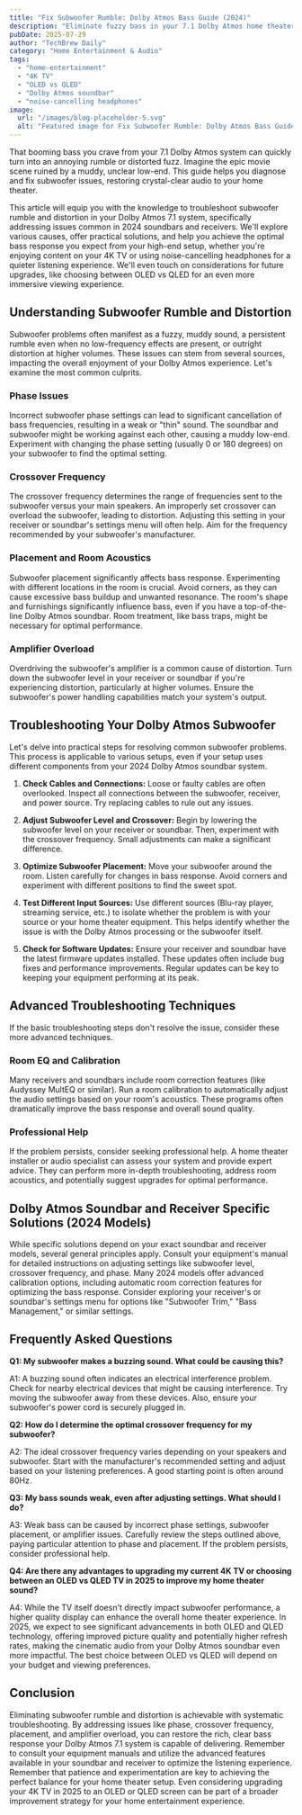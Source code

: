 ```yaml
---
title: "Fix Subwoofer Rumble: Dolby Atmos Bass Guide (2024)"
description: "Eliminate fuzzy bass in your 7.1 Dolby Atmos home theater system!  This guide tackles subwoofer rumble and distortion issues, offering soundbar & receiver solutions for crystal-clear audio. Learn how to achieve the perfect sound today!"
pubDate: 2025-07-29
author: "TechBrew Daily"
category: "Home Entertainment & Audio"
tags:
  - "home-entertainment"
  - "4K TV"
  - "OLED vs QLED"
  - "Dolby Atmos soundbar"
  - "noise-cancelling headphones"
image:
  url: "/images/blog-placeholder-5.svg"
  alt: "Featured image for Fix Subwoofer Rumble: Dolby Atmos Bass Guide (2024)"
---
```


That booming bass you crave from your 7.1 Dolby Atmos system can quickly turn into an annoying rumble or distorted fuzz.  Imagine the epic movie scene ruined by a muddy, unclear low-end.  This guide helps you diagnose and fix subwoofer issues, restoring crystal-clear audio to your home theater.


This article will equip you with the knowledge to troubleshoot subwoofer rumble and distortion in your Dolby Atmos 7.1 system, specifically addressing issues common in 2024 soundbars and receivers.  We'll explore various causes, offer practical solutions, and help you achieve the optimal bass response you expect from your high-end setup, whether you're enjoying content on your 4K TV or using noise-cancelling headphones for a quieter listening experience.  We'll even touch on considerations for future upgrades, like choosing between OLED vs QLED for an even more immersive viewing experience.


## Understanding Subwoofer Rumble and Distortion

Subwoofer problems often manifest as a fuzzy, muddy sound, a persistent rumble even when no low-frequency effects are present, or outright distortion at higher volumes.  These issues can stem from several sources, impacting the overall enjoyment of your Dolby Atmos experience.  Let's examine the most common culprits.

### Phase Issues

Incorrect subwoofer phase settings can lead to significant cancellation of bass frequencies, resulting in a weak or "thin" sound. The soundbar and subwoofer might be working against each other, causing a muddy low-end.  Experiment with changing the phase setting (usually 0 or 180 degrees) on your subwoofer to find the optimal setting.

### Crossover Frequency

The crossover frequency determines the range of frequencies sent to the subwoofer versus your main speakers.  An improperly set crossover can overload the subwoofer, leading to distortion.  Adjusting this setting in your receiver or soundbar's settings menu will often help.  Aim for the frequency recommended by your subwoofer's manufacturer.

### Placement and Room Acoustics

Subwoofer placement significantly affects bass response.  Experimenting with different locations in the room is crucial.  Avoid corners, as they can cause excessive bass buildup and unwanted resonance. The room's shape and furnishings significantly influence bass, even if you have a top-of-the-line Dolby Atmos soundbar.  Room treatment, like bass traps, might be necessary for optimal performance.

### Amplifier Overload

Overdriving the subwoofer's amplifier is a common cause of distortion.   Turn down the subwoofer level in your receiver or soundbar if you're experiencing distortion, particularly at higher volumes.   Ensure the subwoofer's power handling capabilities match your system's output.


## Troubleshooting Your Dolby Atmos Subwoofer

Let's delve into practical steps for resolving common subwoofer problems. This process is applicable to various setups, even if your setup uses different components from your 2024 Dolby Atmos soundbar system.


1. **Check Cables and Connections:**  Loose or faulty cables are often overlooked.  Inspect all connections between the subwoofer, receiver, and power source.  Try replacing cables to rule out any issues.

2. **Adjust Subwoofer Level and Crossover:** Begin by lowering the subwoofer level on your receiver or soundbar.  Then, experiment with the crossover frequency.  Small adjustments can make a significant difference.

3. **Optimize Subwoofer Placement:** Move your subwoofer around the room.  Listen carefully for changes in bass response. Avoid corners and experiment with different positions to find the sweet spot.

4. **Test Different Input Sources:**  Use different sources (Blu-ray player, streaming service, etc.) to isolate whether the problem is with your source or your home theater equipment.  This helps identify whether the issue is with the Dolby Atmos processing or the subwoofer itself.

5. **Check for Software Updates:** Ensure your receiver and soundbar have the latest firmware updates installed.  These updates often include bug fixes and performance improvements.  Regular updates can be key to keeping your equipment performing at its peak.


## Advanced Troubleshooting Techniques

If the basic troubleshooting steps don't resolve the issue, consider these more advanced techniques.

### Room EQ and Calibration

Many receivers and soundbars include room correction features (like Audyssey MultEQ or similar).  Run a room calibration to automatically adjust the audio settings based on your room's acoustics. These programs often dramatically improve the bass response and overall sound quality.

### Professional Help

If the problem persists, consider seeking professional help.  A home theater installer or audio specialist can assess your system and provide expert advice.  They can perform more in-depth troubleshooting, address room acoustics, and potentially suggest upgrades for optimal performance.


## Dolby Atmos Soundbar and Receiver Specific Solutions (2024 Models)

While specific solutions depend on your exact soundbar and receiver models, several general principles apply. Consult your equipment's manual for detailed instructions on adjusting settings like subwoofer level, crossover frequency, and phase.  Many 2024 models offer advanced calibration options, including automatic room correction features for optimizing the bass response.  Consider exploring your receiver's or soundbar's settings menu for options like "Subwoofer Trim," "Bass Management," or similar settings.



## Frequently Asked Questions

**Q1: My subwoofer makes a buzzing sound. What could be causing this?**

A1: A buzzing sound often indicates an electrical interference problem. Check for nearby electrical devices that might be causing interference.  Try moving the subwoofer away from these devices.  Also, ensure your subwoofer's power cord is securely plugged in.

**Q2:  How do I determine the optimal crossover frequency for my subwoofer?**

A2: The ideal crossover frequency varies depending on your speakers and subwoofer. Start with the manufacturer's recommended setting and adjust based on your listening preferences. A good starting point is often around 80Hz.

**Q3: My bass sounds weak, even after adjusting settings. What should I do?**

A3: Weak bass can be caused by incorrect phase settings, subwoofer placement, or amplifier issues. Carefully review the steps outlined above, paying particular attention to phase and placement.  If the problem persists, consider professional help.

**Q4: Are there any advantages to upgrading my current 4K TV or choosing between an OLED vs QLED TV in 2025 to improve my home theater sound?**

A4: While the TV itself doesn't directly impact subwoofer performance, a higher quality display can enhance the overall home theater experience. In 2025, we expect to see significant advancements in both OLED and QLED technology, offering improved picture quality and potentially higher refresh rates, making the cinematic audio from your Dolby Atmos soundbar even more impactful.  The best choice between OLED vs QLED will depend on your budget and viewing preferences.


## Conclusion

Eliminating subwoofer rumble and distortion is achievable with systematic troubleshooting. By addressing issues like phase, crossover frequency, placement, and amplifier overload, you can restore the rich, clear bass response your Dolby Atmos 7.1 system is capable of delivering. Remember to consult your equipment manuals and utilize the advanced features available in your soundbar and receiver to optimize the listening experience.  Remember that patience and experimentation are key to achieving the perfect balance for your home theater setup. Even considering upgrading your 4K TV in 2025 to an OLED or QLED screen can be part of a broader improvement strategy for your home entertainment experience.